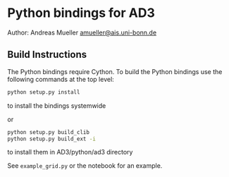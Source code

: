 Python bindings for AD3
=======================

Author: Andreas Mueller <amueller@ais.uni-bonn.de>

Build Instructions
------------------
The Python bindings require Cython.
To build the Python bindings use the following commands at the top level:

```bash
python setup.py install
```

to install the bindings systemwide

or


```bash
python setup.py build_clib
python setup.py build_ext -i
```

to install them in AD3/python/ad3 directory


See ``example_grid.py`` or the notebook for an example.
